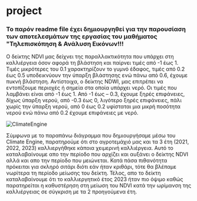 # project
### Το παρόν readme file έχει δημιουργηθεί για την παρουσίαση των αποτελεσμάτων της εργασίας του μαθήματος "Τηλεπισκόπηση & Ανάλυση Εικόνων!!!

Ο δείκτης NDVI μας δείχνει της παραλλακτικότητα που υπάρχει στη καλλιέργεια όσον αφορά τη βλάστηση και παίρνει τιμές από -1 έως 1. Τιμές μικρότερες του 0.1 χαρακτηρίζουν το γυμνό έδαφος, τιμές από 0.2 έως 0.5 υποδεικνύουν την ύπαρξη βλάστησης ενώ πάνω από 0.6, έχουμε πυκνή βλάστηση. Αντίστοιχα, ο δείκτης NDWI, μας επιτρέπει να εντοπίζουμε περιοχές ή σημεία στα οποία υπάρχει νερό. Οι τιμές που λαμβάνει είναι από -1 έως 1. Από -1 έως – 0.3, έχουμε ξηρές επιφάνειες, δίχως ύπαρξη νερού, από -0.3 έως 0, λιγότερο ξηρές επιφάνειες, πάλι χωρίς την ύπαρξη νερού, από 0 έως 0.2 υφίσταται μια μικρή ποσότητα νερού ενώ πάνω από 0.2 έχουμε επιφάνειες με νερό. 

![ClimateEngine](https://github.com/tsemplekas/project/assets/139547500/2f2d9f52-c4af-4460-a556-1eb500c9f745)

Σύμφωνα με το παραπάνω διάγραμμα που δημιουργήσαμε μέσω του Climate Engine, παρατηρούμε ότι στο αγροτεμάχιό μας και τα 3 έτη (2021, 2022, 2023) καλλιεργήθηκε κάποια χειμερινή καλλιέργεια. Αυτό το καταλαβαίνουμε απο την περίοδο που αρχίζει και αυξάνει ο δείκτης NDVI αλλά και απο την περίοδο που μειώνεται. Κατά πάσα πιθανότητα πρόκειται για σκληρό σιτάρι διότι εάν ήταν κριθάρι, τότε θα βλέπαμε νωρίτερα τη περίοδο μείωσης του δείκτη. Τέλος, απο το δείκτη καταλαβαίνουμε ότι το καλλιεργητικό έτος 2023 ήταν πιο όψιμο καθώς παρατηρείται η καθυστέρηση στη μείωση του NDVI κατά την ωρίμανση της καλλιέργειας σε σύγκριση με τα 2 προηγούμενα έτη.

#

